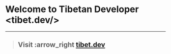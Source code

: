 # Welcome to Tibetan Developer <tibet.dev/>

---

> ## Visit :arrow_right [tibet.dev](https://tibet.dev 'Tibetan Developer')
